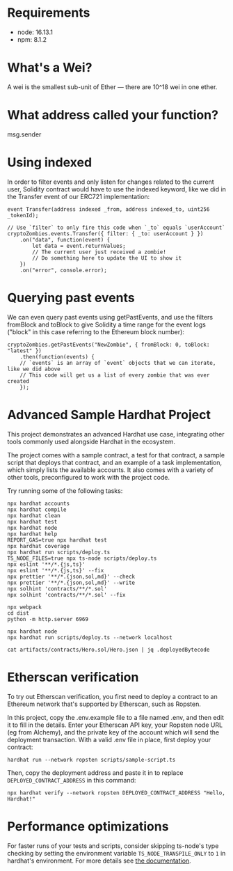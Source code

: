 # Requirements

- node: 16.13.1
- npm: 8.1.2

# What's a Wei?

A wei is the smallest sub-unit of Ether — there are 10^18 wei in one ether.

# What address called your function?

msg.sender

# Using indexed

In order to filter events and only listen for changes related to the current user, Solidity contract would have to use
the indexed keyword, like we did in the Transfer event of our ERC721 implementation:

```event Transfer(address indexed _from, address indexed_to, uint256 _tokenId);```

```
// Use `filter` to only fire this code when `_to` equals `userAccount`
cryptoZombies.events.Transfer({ filter: { _to: userAccount } })
    .on("data", function(event) {
        let data = event.returnValues;
        // The current user just received a zombie!
        // Do something here to update the UI to show it
    })
    .on("error", console.error);
```

# Querying past events

We can even query past events using getPastEvents, and use the filters fromBlock and toBlock to give Solidity a time
range for the event logs ("block" in this case referring to the Ethereum block number):

```
cryptoZombies.getPastEvents("NewZombie", { fromBlock: 0, toBlock: "latest" })
    .then(function(events) {
    // `events` is an array of `event` objects that we can iterate, like we did above
    // This code will get us a list of every zombie that was ever created
    });
```

# Advanced Sample Hardhat Project

This project demonstrates an advanced Hardhat use case, integrating other tools commonly used alongside Hardhat in the ecosystem.

The project comes with a sample contract, a test for that contract, a sample script that deploys that contract, and an example of a task implementation, which simply lists the available accounts. It also comes with a variety of other tools, preconfigured to work with the project code.

Try running some of the following tasks:

```shell
npx hardhat accounts
npx hardhat compile
npx hardhat clean
npx hardhat test
npx hardhat node
npx hardhat help
REPORT_GAS=true npx hardhat test
npx hardhat coverage
npx hardhat run scripts/deploy.ts
TS_NODE_FILES=true npx ts-node scripts/deploy.ts
npx eslint '**/*.{js,ts}'
npx eslint '**/*.{js,ts}' --fix
npx prettier '**/*.{json,sol,md}' --check
npx prettier '**/*.{json,sol,md}' --write
npx solhint 'contracts/**/*.sol'
npx solhint 'contracts/**/*.sol' --fix

npx webpack
cd dist
python -m http.server 6969

npx hardhat node
npx hardhat run scripts/deploy.ts --network localhost

cat artifacts/contracts/Hero.sol/Hero.json | jq .deployedBytecode 
```

# Etherscan verification

To try out Etherscan verification, you first need to deploy a contract to an Ethereum network that's supported by Etherscan, such as Ropsten.

In this project, copy the .env.example file to a file named .env, and then edit it to fill in the details. Enter your Etherscan API key, your Ropsten node URL (eg from Alchemy), and the private key of the account which will send the deployment transaction. With a valid .env file in place, first deploy your contract:

```shell
hardhat run --network ropsten scripts/sample-script.ts
```

Then, copy the deployment address and paste it in to replace `DEPLOYED_CONTRACT_ADDRESS` in this command:

```shell
npx hardhat verify --network ropsten DEPLOYED_CONTRACT_ADDRESS "Hello, Hardhat!"
```

# Performance optimizations

For faster runs of your tests and scripts, consider skipping ts-node's type checking by setting the environment
variable `TS_NODE_TRANSPILE_ONLY` to `1` in hardhat's environment. For more details
see [the documentation](https://hardhat.org/guides/typescript.html#performance-optimizations).
